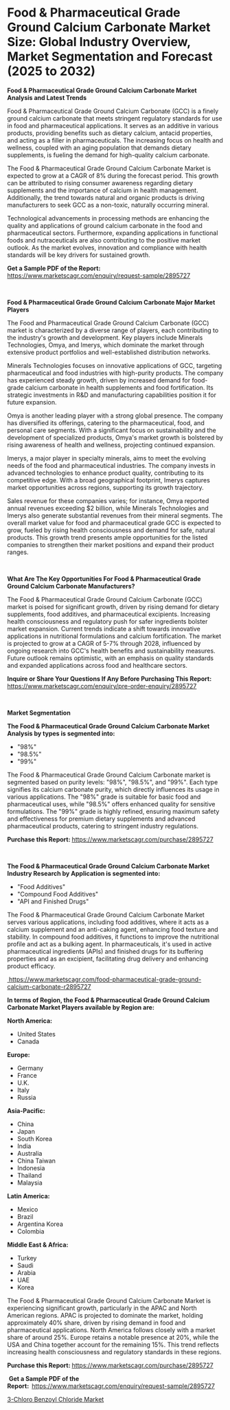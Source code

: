 <p><h1>Food & Pharmaceutical Grade Ground Calcium Carbonate Market Size: Global Industry Overview, Market Segmentation and Forecast (2025 to 2032)</h1></p><p><strong>Food & Pharmaceutical Grade Ground Calcium Carbonate Market Analysis and Latest Trends</strong></p>
<p><p>Food & Pharmaceutical Grade Ground Calcium Carbonate (GCC) is a finely ground calcium carbonate that meets stringent regulatory standards for use in food and pharmaceutical applications. It serves as an additive in various products, providing benefits such as dietary calcium, antacid properties, and acting as a filler in pharmaceuticals. The increasing focus on health and wellness, coupled with an aging population that demands dietary supplements, is fueling the demand for high-quality calcium carbonate.</p><p>The Food & Pharmaceutical Grade Ground Calcium Carbonate Market is expected to grow at a CAGR of 8% during the forecast period. This growth can be attributed to rising consumer awareness regarding dietary supplements and the importance of calcium in health management. Additionally, the trend towards natural and organic products is driving manufacturers to seek GCC as a non-toxic, naturally occurring mineral. </p><p>Technological advancements in processing methods are enhancing the quality and applications of ground calcium carbonate in the food and pharmaceutical sectors. Furthermore, expanding applications in functional foods and nutraceuticals are also contributing to the positive market outlook. As the market evolves, innovation and compliance with health standards will be key drivers for sustained growth.</p></p>
<p><strong>Get a Sample PDF of the Report:&nbsp;</strong> <a href="https://www.marketscagr.com/enquiry/request-sample/2895727?utm_campaign=3166&utm_medium=2&utm_source=Github&utm_content=ia&utm_term=15032025&utm_id=food-pharmaceutical-grade-ground-calcium-carbonate">https://www.marketscagr.com/enquiry/request-sample/2895727</a></p>
<p>&nbsp;</p>
<p><strong>Food & Pharmaceutical Grade Ground Calcium Carbonate Major Market Players</strong></p>
<p><p>The Food and Pharmaceutical Grade Ground Calcium Carbonate (GCC) market is characterized by a diverse range of players, each contributing to the industry's growth and development. Key players include Minerals Technologies, Omya, and Imerys, which dominate the market through extensive product portfolios and well-established distribution networks.</p><p>Minerals Technologies focuses on innovative applications of GCC, targeting pharmaceutical and food industries with high-purity products. The company has experienced steady growth, driven by increased demand for food-grade calcium carbonate in health supplements and food fortification. Its strategic investments in R&D and manufacturing capabilities position it for future expansion.</p><p>Omya is another leading player with a strong global presence. The company has diversified its offerings, catering to the pharmaceutical, food, and personal care segments. With a significant focus on sustainability and the development of specialized products, Omya's market growth is bolstered by rising awareness of health and wellness, projecting continued expansion.</p><p>Imerys, a major player in specialty minerals, aims to meet the evolving needs of the food and pharmaceutical industries. The company invests in advanced technologies to enhance product quality, contributing to its competitive edge. With a broad geographical footprint, Imerys captures market opportunities across regions, supporting its growth trajectory.</p><p>Sales revenue for these companies varies; for instance, Omya reported annual revenues exceeding $2 billion, while Minerals Technologies and Imerys also generate substantial revenues from their mineral segments. The overall market value for food and pharmaceutical grade GCC is expected to grow, fueled by rising health consciousness and demand for safe, natural products. This growth trend presents ample opportunities for the listed companies to strengthen their market positions and expand their product ranges.</p></p>
<p>&nbsp;</p>
<p><strong>What Are The Key Opportunities For Food & Pharmaceutical Grade Ground Calcium Carbonate Manufacturers?</strong></p>
<p><p>The Food & Pharmaceutical Grade Ground Calcium Carbonate (GCC) market is poised for significant growth, driven by rising demand for dietary supplements, food additives, and pharmaceutical excipients. Increasing health consciousness and regulatory push for safer ingredients bolster market expansion. Current trends indicate a shift towards innovative applications in nutritional formulations and calcium fortification. The market is projected to grow at a CAGR of 5-7% through 2028, influenced by ongoing research into GCC's health benefits and sustainability measures. Future outlook remains optimistic, with an emphasis on quality standards and expanded applications across food and healthcare sectors.</p></p>
<p><strong>Inquire or Share Your Questions If Any Before Purchasing This Report:</strong> <a href="https://www.marketscagr.com/enquiry/pre-order-enquiry/2895727?utm_campaign=3166&utm_medium=2&utm_source=Github&utm_content=ia&utm_term=15032025&utm_id=food-pharmaceutical-grade-ground-calcium-carbonate">https://www.marketscagr.com/enquiry/pre-order-enquiry/2895727</a></p>
<p>&nbsp;</p>
<p><strong>Market Segmentation</strong></p>
<p><strong>The Food & Pharmaceutical Grade Ground Calcium Carbonate Market Analysis by types is segmented into:</strong></p>
<p><ul><li>"98%"</li><li>"98.5%"</li><li>"99%"</li></ul></p>
<p><p>The Food & Pharmaceutical Grade Ground Calcium Carbonate market is segmented based on purity levels: "98%", "98.5%", and "99%". Each type signifies its calcium carbonate purity, which directly influences its usage in various applications. The "98%" grade is suitable for basic food and pharmaceutical uses, while "98.5%" offers enhanced quality for sensitive formulations. The "99%" grade is highly refined, ensuring maximum safety and effectiveness for premium dietary supplements and advanced pharmaceutical products, catering to stringent industry regulations.</p></p>
<p><strong>Purchase this Report:&nbsp;</strong><a href="https://www.marketscagr.com/purchase/2895727?utm_campaign=3166&utm_medium=2&utm_source=Github&utm_content=ia&utm_term=15032025&utm_id=food-pharmaceutical-grade-ground-calcium-carbonate">https://www.marketscagr.com/purchase/2895727</a></p>
<p>&nbsp;</p>
<p><strong>The Food & Pharmaceutical Grade Ground Calcium Carbonate Market Industry Research by Application is segmented into:</strong></p>
<p><ul><li>"Food Additives"</li><li>"Compound Food Additives"</li><li>"API and Finished Drugs"</li></ul></p>
<p><p>The Food & Pharmaceutical Grade Ground Calcium Carbonate Market serves various applications, including food additives, where it acts as a calcium supplement and an anti-caking agent, enhancing food texture and stability. In compound food additives, it functions to improve the nutritional profile and act as a bulking agent. In pharmaceuticals, it's used in active pharmaceutical ingredients (APIs) and finished drugs for its buffering properties and as an excipient, facilitating drug delivery and enhancing product efficacy.</p></p>
<p><a href="https://www.marketscagr.com/food-pharmaceutical-grade-ground-calcium-carbonate-r2895727?utm_campaign=3166&utm_medium=2&utm_source=Github&utm_content=ia&utm_term=15032025&utm_id=food-pharmaceutical-grade-ground-calcium-carbonate">&nbsp;https://www.marketscagr.com/food-pharmaceutical-grade-ground-calcium-carbonate-r2895727</a></p>
<p><strong>In terms of Region, the Food & Pharmaceutical Grade Ground Calcium Carbonate Market Players available by Region are:</strong></p>
<p>
    <p> <strong> North America: </strong>
        <ul>
            <li>United States</li>
            <li>Canada</li>
        </ul>
        </p> 
    <p> <strong> Europe: </strong>
        <ul>
            <li>Germany</li>
            <li>France</li>
            <li>U.K.</li>
            <li>Italy</li>
            <li>Russia</li>
        </ul>
        </p> 
    <p> <strong> Asia-Pacific: </strong>
        <ul>
            <li>China</li>
            <li>Japan</li>
            <li>South Korea</li>
            <li>India</li>
            <li>Australia</li>
            <li>China Taiwan</li>
            <li>Indonesia</li>
            <li>Thailand</li>
            <li>Malaysia</li>
        </ul>
        </p> 
    <p> <strong> Latin America: </strong>
        <ul>
            <li>Mexico</li>
            <li>Brazil</li>
            <li>Argentina Korea</li>
            <li>Colombia</li>
        </ul>
        </p> 
    <p> <strong> Middle East & Africa: </strong>
        <ul>
            <li>Turkey</li>
            <li>Saudi</li>
            <li>Arabia</li>
            <li>UAE</li>
            <li>Korea</li>
        </ul>
    </p>
    </p>
<p><p>The Food & Pharmaceutical Grade Ground Calcium Carbonate Market is experiencing significant growth, particularly in the APAC and North American regions. APAC is projected to dominate the market, holding approximately 40% share, driven by rising demand in food and pharmaceutical applications. North America follows closely with a market share of around 25%. Europe retains a notable presence at 20%, while the USA and China together account for the remaining 15%. This trend reflects increasing health consciousness and regulatory standards in these regions.</p></p>
<p><strong>Purchase this Report: </strong><a href="https://www.marketscagr.com/purchase/2895727?utm_campaign=3166&utm_medium=2&utm_source=Github&utm_content=ia&utm_term=15032025&utm_id=food-pharmaceutical-grade-ground-calcium-carbonate">https://www.marketscagr.com/purchase/2895727</a></p>
<p>&nbsp;<strong>Get a Sample PDF of the Report:&nbsp;&nbsp;</strong><a href="https://www.marketscagr.com/enquiry/request-sample/2895727?utm_campaign=3166&utm_medium=2&utm_source=Github&utm_content=ia&utm_term=15032025&utm_id=food-pharmaceutical-grade-ground-calcium-carbonate">https://www.marketscagr.com/enquiry/request-sample/2895727</a></p>
<p><strong></strong></p>
<p><p><a href="https://github.com/saoneubeh8/Market-Research-Report-List-1/blob/main/3-chloro-benzoyl-chloride-market.md?utm_campaign=3166&utm_medium=2&utm_source=Github&utm_content=ia&utm_term=15032025&utm_id=food-pharmaceutical-grade-ground-calcium-carbonate">3-Chloro Benzoyl Chloride Market</a></p></p>